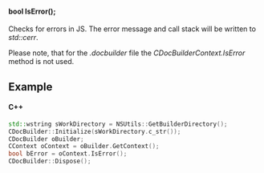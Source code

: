 #### bool IsError();

Checks for errors in JS. The error message and call stack will be written to *std::cerr*.

Please note, that for the *.docbuilder* file the *CDocBuilderContext.IsError* method is not used.

## Example

#### C++

```c++
std::wstring sWorkDirectory = NSUtils::GetBuilderDirectory();
CDocBuilder::Initialize(sWorkDirectory.c_str());
CDocBuilder oBuilder;
CContext oContext = oBuilder.GetContext();
bool bError = oContext.IsError();
CDocBuilder::Dispose();
```
